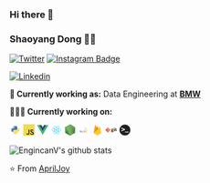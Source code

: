 ### Hi there 👋

### Shaoyang Dong 👨‍💻

[![Twitter](https://img.shields.io/badge/-Twitter-222222?style=flat-square&logo=twitter&logoColor=white&link=https://twitter.com/dsy2008bob)](https://twitter.com/dsy2008bob)
[![Instagram Badge](https://img.shields.io/badge/-@jlim__slam-purple?style=flat&logo=instagram&logoColor=white&link=https://instagram.com/dsy2008bob/)](https://instagram.com/dsy2008bob)

[![Linkedin](https://img.shields.io/badge/-LinkedIn-222222?style=flat-square&logo=Linkedin&logoColor=white&link=https://www.linkedin.com/in/shaoyang-dong-8105b839/)](https://www.linkedin.com/in/shaoyang-dong-8105b839//)



**💼 Currently working as:** Data Engineering at <a href="https://bmw.com.cn/" target="_blank"><b>BMW</b></a>

**👨🏻‍💻 Currently working on:** 

<code><img height="20" src="https://raw.githubusercontent.com/github/explore/80688e429a7d4ef2fca1e82350fe8e3517d3494d/topics/python/python.png"></code>
<code><img height="20" src="https://raw.githubusercontent.com/github/explore/80688e429a7d4ef2fca1e82350fe8e3517d3494d/topics/javascript/javascript.png"></code>
<code><img height="20" src="https://raw.githubusercontent.com/github/explore/80688e429a7d4ef2fca1e82350fe8e3517d3494d/topics/vue/vue.png"></code>
<code><img height="20" src="https://raw.githubusercontent.com/github/explore/80688e429a7d4ef2fca1e82350fe8e3517d3494d/topics/react/react.png"></code>
<code><img height="20" src="https://raw.githubusercontent.com/github/explore/80688e429a7d4ef2fca1e82350fe8e3517d3494d/topics/nodejs/nodejs.png"></code>
<code><img height="20" src="https://raw.githubusercontent.com/github/explore/80688e429a7d4ef2fca1e82350fe8e3517d3494d/topics/mysql/mysql.png"></code>
<code><img height="20" src="https://raw.githubusercontent.com/github/explore/80688e429a7d4ef2fca1e82350fe8e3517d3494d/topics/firebase/firebase.png"></code>
<code><img height="20" src="https://raw.githubusercontent.com/github/explore/80688e429a7d4ef2fca1e82350fe8e3517d3494d/topics/git/git.png"></code>
<code><img height="20" src="https://raw.githubusercontent.com/github/explore/80688e429a7d4ef2fca1e82350fe8e3517d3494d/topics/terminal/terminal.png"></code>


![EngincanV's github stats](https://github-readme-stats.vercel.app/api?username=AprilJoy&show_icons=true&line_height=30)





⭐️ From [AprilJoy](https://github.com/AprilJoy)

